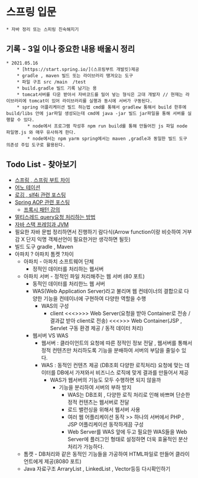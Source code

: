 # 스프링 입문 
    * 자바 정리 또는 스피링 친숙해지기
## 기록 - 3일 이나 중요한 내용 배울시 정리
    * 2021.05.16
        * [https://start.spring.io/](스프링부트 개발킷)제공
        * gradle , maven 빌드 또는 라이브러리 땡겨오는 도구
        * 파일 구조 src /main  /test
        * build.gradle 빌드 기록 남기는 용
        * tomcat서버를 다운 받아서 자바코드를 밀어 넣는 형식은 고대 개발자 // 현재는 라이브러리에 tomcat이 있어 라이브러리를 실행과 동시에 서버가 구동된다. 
        * spring 어플리케이션 빌드 하는법 cmd를 통해서 gradlew 통해서 build 한후에 build/libs 안에 jar파일 생성되는데 cmd에 java -jar 빌드 jar파일을 통해 서버를 실행할 수 있다.
            * node에서 프로그램 작성후 npm run build를 통해 만들어진 js 파일 node 파일명.js 와 매우 유사하게 한다.
            * node에서는 npm yarm spring에서는 maven ,gradle과 동일한 빌드 도구 의존성 주입 도구로 활용된다.
## Todo List - 찾아보기
* [스프링 , 스프링 부트 차이](https://sas-study.tistory.com/274)
* [어노 테이션](https://honeyinfo7.tistory.com/56)
* [로깅 , slf4j 관련 포스팅](https://gmlwjd9405.github.io/2019/01/04/logging-with-slf4j.html)
* [Spring AOP 관련 포스팅](https://velog.io/@gwontaeyong/Spring-AOP%EC%97%90%EC%84%9C-Proxy%EB%9E%80)
    * [프록시 패턴 강의](https://limkydev.tistory.com/79)
* [멀티스레드 query요청 처리하는 방법](https://nesoy.github.io/articles/2019-05/Database-Transaction-isolation)
* [자바 스택 프레임과 JVM](https://blog.daum.net/creazier/15309107)
* 필요한 자바 문법 정리하면서 진행하기 람다식(Arrow function이랑 비슷하여 거부감 X 단지 익명 객체선언이 필요한거만 생각하면 될듯)
* 빌드 도구 gradle , Maven
* 아파치 ? 아파치 톰켓 ?차이
    * 아파치 - 아파치 소프트웨어 단체
        * 정적인 데이터를 처리하는 웹서버
    * 아파치 서버 - 정적인 파일 처리해주는 웹 서버 (80 포트)
        * 동적인 데이터를 처리한느 웹 서버
        * WAS(Web Application Server)라고 불리며 웹 컨테이너의 결합으로 다양한 기능을 컨테이너에 구현하여 다양한 역할을 수행
            * WAS의 구성 
                * client <<<>>>> Web Server(요청을 받아 Container로 전송 / 결과값 받아 client로 전송) <<<>>> Web Container(JSP , Servlet 구동 환경 제공 / 동적 데이터 처리)
        * 웹서버 VS WAS
            * 웹서버 : 클라이언트의 요청에 따른 정적인 정보 전달 , 웹서버를 통해서 정적 컨텐츠만 처리하도록 기능을 분배하여 서버의 부담을 줄일수 있다.
            * WAS : 동적인 컨텐츠 제공 (DB조회 다양한 로직처리) 요청에 맞는 데이터를 DB에서 가져와서 비즈니스 로직에 맞게 결과를 만들어서 제공
                * WAS가 웹서버의 기능도 모두 수행하면 되지 않을까
                    * 기능을 분리하여 서버의 부하 방지 
                      * WAS는 DB조회 , 다양한 로직 처리로 인해 바쁘며 단순한 정적 컨텐츠는 웹서버로 전달
                      * 로드 밸런싱을 위해서 웹서버 사용
                      * 여러 웹 어플리케이션 동작 >> 하나의 서버에서 PHP , JSP 어플리케이션 동작하게끔 구성 
                      * Web Server를 WAS 앞에 두고 필요한 WAS들을 Web Server에 플러그인 형태로 설정하면 더욱 효율적인 분산 처리가 가능하다.
    * 톰캣 - DB처리와 같은 동적인 기능들을 가공하여 HTML파일로 만들어 클라이언트에게 제공(8080 포트)
  * Java 자료구조 ArraryList , LinkedList , Vector등등 다시확인하기